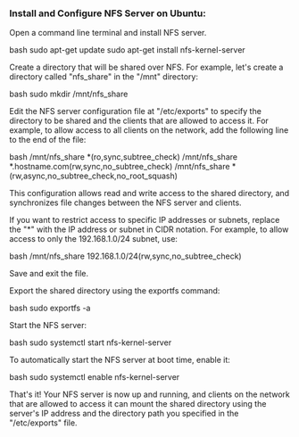 ### Install and Configure NFS Server on Ubuntu:

Open a command line terminal and install NFS server.

bash
sudo apt-get update
sudo apt-get install nfs-kernel-server


Create a directory that will be shared over NFS. For example, let's create a directory called "nfs_share" in the "/mnt" directory:

bash
sudo mkdir /mnt/nfs_share


Edit the NFS server configuration file at "/etc/exports" to specify the directory to be shared and the clients that are allowed to access it. For example, to allow access to all clients on the network, add the following line to the end of the file:

bash
/mnt/nfs_share *(ro,sync,subtree_check)
/mnt/nfs_share *.hostname.com(rw,sync,no_subtree_check)
/mnt/nfs_share *(rw,async,no_subtree_check,no_root_squash)


This configuration allows read and write access to the shared directory, and synchronizes file changes between the NFS server and clients.

If you want to restrict access to specific IP addresses or subnets, replace the "*" with the IP address or subnet in CIDR notation. For example, to allow access to only the 192.168.1.0/24 subnet, use:

bash
/mnt/nfs_share 192.168.1.0/24(rw,sync,no_subtree_check)


Save and exit the file.

Export the shared directory using the exportfs command:

bash
sudo exportfs -a


Start the NFS server:

bash
sudo systemctl start nfs-kernel-server


To automatically start the NFS server at boot time, enable it:

bash
sudo systemctl enable nfs-kernel-server


That's it! Your NFS server is now up and running, and clients on the network that are allowed to access it can mount the shared directory using the server's IP address and the directory path you specified in the "/etc/exports" file.